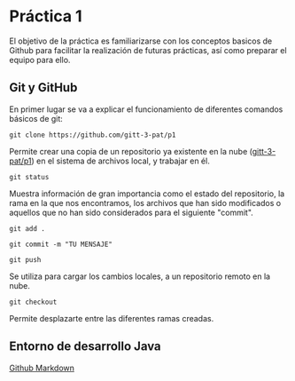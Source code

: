 # Práctica 1

El objetivo de la práctica es familiarizarse con los conceptos basicos de Github para facilitar la realización de futuras prácticas, así como preparar el equipo para ello.

## Git y GitHub

En primer lugar se va a explicar el funcionamiento de diferentes comandos básicos de git:
```
git clone https://github.com/gitt-3-pat/p1
```
Permite crear una copia de un repositorio ya existente en la nube ([gitt-3-pat/p1](https://github.com/gitt-3-pat/p1)) en el sistema de archivos local, y trabajar en él.
```
git status
```
Muestra información de gran importancia como el estado del repositorio, la rama en la que nos encontramos, los archivos que han sido modificados o aquellos que no han sido considerados para el siguiente "commit".
```
git add .
```
```
git commit -m "TU MENSAJE"
```
```
git push
```
Se utiliza para cargar los cambios locales, a un repositorio remoto en la nube. 
```
git checkout 
```
Permite desplazarte entre las diferentes ramas creadas. 

## Entorno de desarrollo Java

[Github Markdown](https://docs.github.com/es/get-started/writing-on-github/getting-started-with-writing-and-formatting-on-github/basic-writing-and-formatting-syntax)

